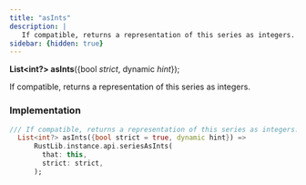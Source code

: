```yaml
---
title: "asInts"
description: |
   If compatible, returns a representation of this series as integers.
sidebar: {hidden: true}
---
```

<span class="dart-code"><strong>List&lt;int?&gt; asInts</strong>({<span class="nobr">bool <i>strict</i></span>, <span class="nobr">dynamic <i>hint</i></span>});</span>

 If compatible, returns a representation of this series as integers.
### Implementation
```dart
/// If compatible, returns a representation of this series as integers.
  List<int?> asInts({bool strict = true, dynamic hint}) =>
      RustLib.instance.api.seriesAsInts(
        that: this,
        strict: strict,
      );
```

